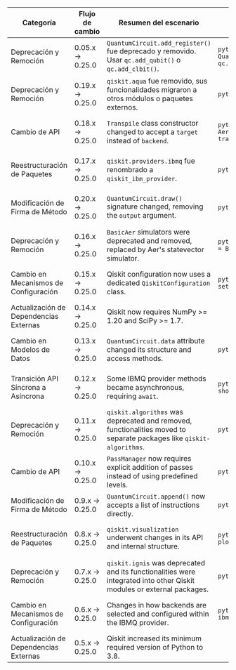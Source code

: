 | Categoría | Flujo de cambio | Resumen del escenario | Ejemplo de código en versión de origen | Ejemplo de código en versión de destino | Grado de dificultad | Grado de afectación SE/QSE | Referencia |
|---|---|---|---|---|---|---|---|
| Deprecación y Remoción | 0.05.x → 0.25.0 | `QuantumCircuit.add_register()` fue deprecado y removido. Usar `qc.add_qubit()` o `qc.add_clbit()`. | ```python from qiskit import QuantumCircuit qc = QuantumCircuit(2) qc.add_register(ClassicalRegister(1))``` | ```python from qiskit import QuantumCircuit, ClassicalRegister qc = QuantumCircuit(2) qc.add_clbit()``` | Baja | SE (Cambio en la API de una clase central) | [https://docs.quantum.ibm.com/api/qiskit/release-notes/0.25](https://docs.quantum.ibm.com/api/qiskit/release-notes/0.25) |
| Deprecación y Remoción | 0.19.x → 0.25.0 | `qiskit.aqua` fue removido, sus funcionalidades migraron a otros módulos o paquetes externos. | ```python from qiskit.aqua import QuantumAlgorithm``` |  | Alta | QSE (Reestructuración completa de un módulo principal) | [https://docs.quantum.ibm.com/api/qiskit/release-notes/0.25](https://docs.quantum.ibm.com/api/qiskit/release-notes/0.25) |
| Cambio de API | 0.18.x → 0.25.0 |  `Transpile` class constructor changed to accept a `target` instead of `backend`. | ```python from qiskit import transpile backend = Aer.get_backend('qasm_simulator') transpiled_circuit = transpile(qc, backend)``` | ```python from qiskit import transpile target = Aer.get_backend('qasm_simulator') transpiled_circuit = transpile(qc, target)``` | Baja | QSE (Cambio en la interfaz de un componente central) | [https://docs.quantum.ibm.com/api/qiskit/release-notes/0.25](https://docs.quantum.ibm.com/api/qiskit/release-notes/0.25) |
| Reestructuración de Paquetes | 0.17.x → 0.25.0 |  `qiskit.providers.ibmq` fue renombrado a `qiskit_ibm_provider`. | ```python from qiskit.providers.ibmq import IBMQ``` | ```python from qiskit_ibm_provider import IBMQ``` | Moderada | SE (Cambio en la estructura de paquetes) | [https://docs.quantum.ibm.com/api/qiskit/release-notes/0.25](https://docs.quantum.ibm.com/api/qiskit/release-notes/0.25) |
| Modificación de Firma de Método | 0.20.x → 0.25.0 | `QuantumCircuit.draw()` signature changed, removing the `output` argument. | ```python qc.draw(output='mpl')``` | ```python qc.draw()``` | Baja | SE (Cambio en la firma de un método) | [https://docs.quantum.ibm.com/api/qiskit/release-notes/0.25](https://docs.quantum.ibm.com/api/qiskit/release-notes/0.25) |
| Deprecación y Remoción | 0.16.x → 0.25.0 | `BasicAer` simulators were deprecated and removed, replaced by Aer's statevector simulator. | ```python from qiskit import BasicSimulator backend = BasicSimulator()``` | ```python from qiskit_aer import StatevectorSimulator backend = StatevectorSimulator()``` | Alta | QSE (Remoción de un simulador fundamental) | [https://docs.quantum.ibm.com/api/qiskit/release-notes/0.25](https://docs.quantum.ibm.com/api/qiskit/release-notes/0.25) |
| Cambio en Mecanismos de Configuración | 0.15.x → 0.25.0 |  Qiskit configuration now uses a dedicated `QiskitConfiguration` class. | ```python from qiskit import settings settings.backend = 'qasm_simulator'``` | ```python from qiskit import QiskitConfiguration config = QiskitConfiguration(backend='qasm_simulator')``` | Moderada | SE (Cambio en el sistema de configuración) | [https://docs.quantum.ibm.com/api/qiskit/release-notes/0.25](https://docs.quantum.ibm.com/api/qiskit/release-notes/0.25) |
| Actualización de Dependencias Externas | 0.14.x → 0.25.0 |  Qiskit now requires NumPy >= 1.20 and SciPy >= 1.7. |  |  | Baja | SE (Actualización de dependencias externas) | [https://github.com/qiskit/qiskit/releases/tag/0.25.0](https://github.com/qiskit/qiskit/releases/tag/0.25.0) |
| Cambio en Modelos de Datos | 0.13.x → 0.25.0 |  `QuantumCircuit.data` attribute changed its structure and access methods. | ```python circuit.data``` |   | Moderada | QSE (Cambio en la representación interna del circuito) | [https://docs.quantum.ibm.com/api/qiskit/release-notes/0.25](https://docs.quantum.ibm.com/api/qiskit/release-notes/0.25) |
| Transición API Síncrona a Asíncrona | 0.12.x → 0.25.0 |  Some IBMQ provider methods became asynchronous, requiring `await`. | ```python jobs = ibmq_provider.run(qc, backend, shots=1024)``` | ```python jobs = await ibmq_provider.run(qc, backend, shots=1024)``` | Moderada | SE/QSE (Cambio en el modelo de ejecución) | [https://docs.quantum.ibm.com/api/qiskit/release-notes/0.25](https://docs.quantum.ibm.com/api/qiskit/release-notes/0.25) |
| Deprecación y Remoción | 0.11.x → 0.25.0 | `qiskit.algorithms` was deprecated and removed, functionalities moved to separate packages like `qiskit-algorithms`. | ```python from qiskit.algorithms import VQE``` |  | Alta | QSE (Reestructuración de un módulo algorítmico) | [https://docs.quantum.ibm.com/api/qiskit/release-notes/0.25](https://docs.quantum.ibm.com/api/qiskit/release-notes/0.25) |
| Cambio de API | 0.10.x → 0.25.0 | `PassManager` now requires explicit addition of passes instead of using predefined levels. | ```python pass_manager = PassManager(level=3)``` | ```python pass_manager = PassManager() pass_manager.add(OptimizeClbitMapping())``` | Moderada | QSE (Cambio en la gestión de optimizaciones) | [https://docs.quantum.ibm.com/api/qiskit/release-notes/0.25](https://docs.quantum.ibm.com/api/qiskit/release-notes/0.25) |
| Modificación de Firma de Método | 0.9.x → 0.25.0 | `QuantumCircuit.append()` now accepts a list of instructions directly. | ```python qc.append(instruction1, [0])``` | ```python qc.append([instruction1], [0])``` | Baja | SE (Cambio en la firma de un método) |  |
| Reestructuración de Paquetes | 0.8.x → 0.25.0 | `qiskit.visualization` underwent changes in its API and internal structure. | ```python from qiskit.visualization import plot_histogram``` |   | Moderada | SE (Cambio en la estructura del paquete de visualización) |  |
| Deprecación y Remoción | 0.7.x → 0.25.0 | `qiskit.ignis` was deprecated and its functionalities were integrated into other Qiskit modules or external packages. | ```python from qiskit.ignis import MitigationFilter``` |  | Alta | QSE (Remoción de un paquete especializado) | [https://docs.quantum.ibm.com/api/qiskit/release-notes/0.25](https://docs.quantum.ibm.com/api/qiskit/release-notes/0.25) |
| Cambio en Mecanismos de Configuración | 0.6.x → 0.25.0 |  Changes in how backends are selected and configured within the IBMQ provider. | ```python backend = ibmq_provider.get_backend('ibmq_qasm_simulator')``` |   | Moderada | SE (Cambio en la configuración de backends) | [https://docs.quantum.ibm.com/api/qiskit/release-notes/0.25](https://docs.quantum.ibm.com/api/qiskit/release-notes/0.25) |
| Actualización de Dependencias Externas | 0.5.x → 0.25.0 |  Qiskit increased its minimum required version of Python to 3.8. |  |  | Baja | SE (Actualización de dependencias externas) | [https://github.com/qiskit/qiskit/releases/tag/0.25.0](https://github.com/qiskit/qiskit/releases/tag/0.25.0) |